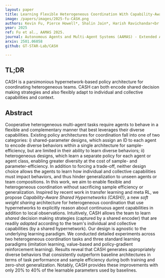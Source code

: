 ```yaml
---
layout: paper
title: Learning Flexible Heterogeneous Coordination With Capability-Aware Shared Hypernetworks
image: /papers/images/2025-fu-CASH.png
authors: Kevin Fu, Pierce Howell*, Shalin Jain*, Harish Ravichandar<br />(* equal contribution)
year: 2025
ref: Fu et al., AAMAS 2025.
journal: Autonomous Agents and Multi-Agent Systems (AAMAS) - Extended Abstract
arxiv: 2501.06058
github: GT-STAR-Lab/CASH

---
```


## TL;DR

CASH is a parsimonious hypernetwork-based policy architecture for coordinating heterogeneous teams. CASH can both encode shared decision making strategies and also flexibly adapt to individual and collective capabilities and context.


## Abstract

Cooperative heterogeneous multi-agent tasks require agents to behave in a flexible and complementary manner that best leverages their diverse capabilities.
Existing policy architectures for coordination fall into one of two categories: i) shared-parameter designs, which assign an ID to each agent to encode diverse behaviors within a single architecture for sample-efficiency, but are limited in their ability to learn diverse behaviors; ii) heterogeneous designs, which learn a separate policy for each agent or agent class, enabling greater diversity at the cost of sample- and parameter-efficiency. In addition to forcing a trade-off, neither design choice allows the agents to learn how individual and collective capabilities must impact behaviors, and thus hinder generalization to unseen agents or team compositions. In this work, we aim to enable flexible and heterogeneous coordination without sacrificing sample efficiency or generalization. Inspired by recent work in transfer learning and meta RL, we propose _Capability-Aware Shared Hypernetworks (CASH)}_, a new _soft weight sharing_ architecture for heterogeneous coordination that use hypernetworks to explicitly reason about continuous agent capabilities in addition to local observations. Intuitively, CASH allows the team to learn _shared_ decision making strategies (captured by a shared encoder) that are readily _adapted_ according to the team's individual and collective capabilities (by a shared hypernetwork). Our design is agnostic to the underlying learning paradigm. We conducted detailed experiments across two heterogeneous coordination tasks and three standard learning paradigms (imitation learning, value-based and policy-gradient reinforcement learning). Results reveal that CASH generates appropriately diverse behaviors that consistently outperform baseline architectures in terms of task performance and sample efficiency during both training and zero-shot generalization. Notably, CASH provides these improvements with only 20% to 40% of the learnable parameters used by baselines. 
